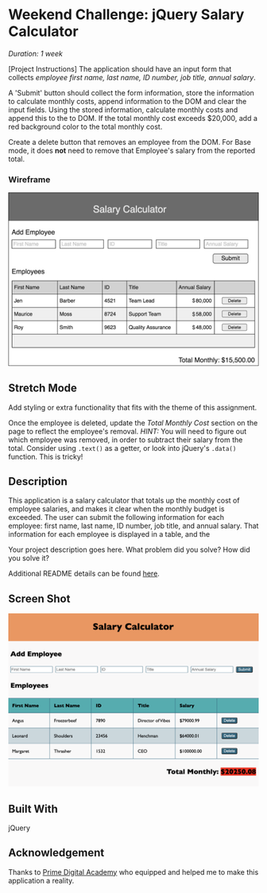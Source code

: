 # Weekend Challenge: jQuery Salary Calculator

_Duration: 1 week_

[Project Instructions]
The application should have an input form that collects _employee first name, last name, ID number, job title, annual salary_.

A 'Submit' button should collect the form information, store the information to calculate monthly costs, append information to the DOM and clear the input fields. Using the stored information, calculate monthly costs and append this to the to DOM. If the total monthly cost exceeds $20,000, add a red background color to the total monthly cost.

Create a delete button that removes an employee from the DOM. For Base mode, it does **not** need to remove that Employee's salary from the reported total.

### Wireframe

![Wireframe](salary-calc-wireframe.png)

## Stretch Mode

Add styling or extra functionality that fits with the theme of this assignment.

Once the employee is deleted, update the _Total Monthly Cost_ section on the page to reflect the employee's removal. _HINT:_ You will need to figure out which employee was removed, in order to subtract their salary from the total. Consider using `.text()` as a getter, or look into jQuery's `.data()` function. This is tricky! 

## Description

This application is a salary calculator that totals up the monthly cost of employee salaries, and makes it clear when the monthly budget is exceeded. The user can submit the following information for each employee: first name, last name, ID number, job title, and annual salary. That information for each employee is displayed in a table, and the 

Your project description goes here. What problem did you solve? How did you solve it?

Additional README details can be found [here](https://github.com/PrimeAcademy/readme-template/blob/master/README.md).

## Screen Shot
![Wireframe](screen-shot.png)

## Built With

jQuery

## Acknowledgement

Thanks to [Prime Digital Academy](www.primeacademy.io) who equipped and helped me to make this application a reality.